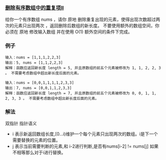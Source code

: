 ### [删除有序数组中的重复项II](https://leetcode.cn/problems/remove-duplicates-from-sorted-array-ii/)
给你一个有序数组 nums ，请你 原地 删除重复出现的元素，使得出现次数超过两次的元素只出现两次 ，返回删除后数组的新长度。
不要使用额外的数组空间，你必须在 原地 修改输入数组 并在使用 O(1) 额外空间的条件下完成。
### 例子
```text
输入：nums = [1,1,1,2,2,3]
输出：5, nums = [1,1,2,2,3]
解释：函数应返回新长度 length = 5, 并且原数组的前五个元素被修改为 1, 1, 2, 2, 3 。 不需要考虑数组中超出新长度后面的元素。
```
```text
输入：nums = [0,0,1,1,1,1,2,3,3]
输出：7, nums = [0,0,1,1,2,3,3]
解释：函数应返回新长度 length = 7, 并且原数组的前五个元素被修改为 0, 0, 1, 1, 2, 3, 3 。 不需要考虑数组中超出新长度后面的元素。
```
### 解法
双指针
指针语义
- i 表示新返回数组长度,[0...i)维护一个每个元素只出现两次的数组。i是下一个需要替换的元素的位置。
- j 表示当前需要判断的元素,和 i-2进行判断,是否有nums[i-2] != nums[j] 如果不相等那么对于i进行替换。 
